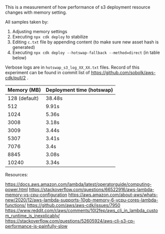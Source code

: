 This is a measurement of how performance of s3 deployment resource changes with memory setting.

All samples taken by:
1. Adjusting memory settings
2. Executing `npx cdk deploy` to stabilize
3. Editing `c.txt` file by appending content (to make sure new asset hash is generated)
4. Executing `npx cdk deploy --hotswap-fallback --method=direct` (in table below)

Verbose logs are in `hotswap_s3_log_XX_XX.txt` files.
Record of this experiment can be found in commit list of https://github.com/sobolk/aws-cdk/pull/2 .

| Memory  (MB)  | Deployment time (hotswap) |
|---------------|---------------------------|
| 128 (default) | 38.48s                    |
| 512           | 9.91s                     |
| 1024          | 5.36s                     |
| 3008          | 3.18s                     |
| 3009          | 3.44s                     |
| 5307          | 3.41s                     |
| 7076          | 3.4s                      |
| 8845          | 3.08s                     |
| 10240         | 3.34s                     |


Resources:

https://docs.aws.amazon.com/lambda/latest/operatorguide/computing-power.html
https://stackoverflow.com/questions/66522916/aws-lambda-memory-vs-cpu-configuration
https://aws.amazon.com/about-aws/whats-new/2020/12/aws-lambda-supports-10gb-memory-6-vcpu-cores-lambda-functions/
https://github.com/aws/aws-cdk/issues/7950
https://www.reddit.com/r/aws/comments/10l2fep/aws_cli_in_lambda_custom_runtime_is_inexplicably/
https://stackoverflow.com/questions/52605924/aws-cli-s3-cp-performance-is-painfully-slow
